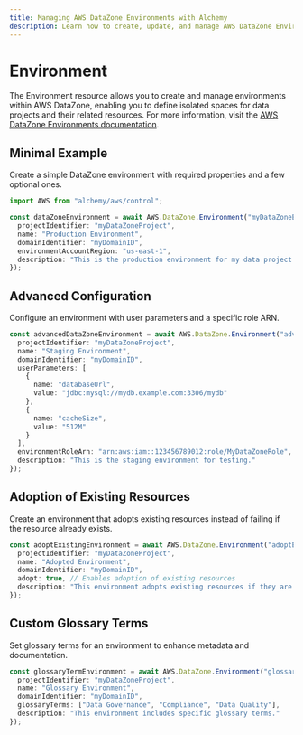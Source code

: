 ```yaml
---
title: Managing AWS DataZone Environments with Alchemy
description: Learn how to create, update, and manage AWS DataZone Environments using Alchemy Cloud Control.
---
```


# Environment

The Environment resource allows you to create and manage environments within AWS DataZone, enabling you to define isolated spaces for data projects and their related resources. For more information, visit the [AWS DataZone Environments documentation](https://docs.aws.amazon.com/datazone/latest/userguide/).

## Minimal Example

Create a simple DataZone environment with required properties and a few optional ones.

```ts
import AWS from "alchemy/aws/control";

const dataZoneEnvironment = await AWS.DataZone.Environment("myDataZoneEnv", {
  projectIdentifier: "myDataZoneProject",
  name: "Production Environment",
  domainIdentifier: "myDomainID",
  environmentAccountRegion: "us-east-1",
  description: "This is the production environment for my data project."
});
```

## Advanced Configuration

Configure an environment with user parameters and a specific role ARN.

```ts
const advancedDataZoneEnvironment = await AWS.DataZone.Environment("advancedDataZoneEnv", {
  projectIdentifier: "myDataZoneProject",
  name: "Staging Environment",
  domainIdentifier: "myDomainID",
  userParameters: [
    {
      name: "databaseUrl",
      value: "jdbc:mysql://mydb.example.com:3306/mydb"
    },
    {
      name: "cacheSize",
      value: "512M"
    }
  ],
  environmentRoleArn: "arn:aws:iam::123456789012:role/MyDataZoneRole",
  description: "This is the staging environment for testing."
});
```

## Adoption of Existing Resources

Create an environment that adopts existing resources instead of failing if the resource already exists.

```ts
const adoptExistingEnvironment = await AWS.DataZone.Environment("adoptExistingEnv", {
  projectIdentifier: "myDataZoneProject",
  name: "Adopted Environment",
  domainIdentifier: "myDomainID",
  adopt: true, // Enables adoption of existing resources
  description: "This environment adopts existing resources if they are found."
});
```

## Custom Glossary Terms

Set glossary terms for an environment to enhance metadata and documentation.

```ts
const glossaryTermEnvironment = await AWS.DataZone.Environment("glossaryTermEnv", {
  projectIdentifier: "myDataZoneProject",
  name: "Glossary Environment",
  domainIdentifier: "myDomainID",
  glossaryTerms: ["Data Governance", "Compliance", "Data Quality"],
  description: "This environment includes specific glossary terms."
});
```